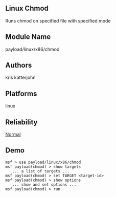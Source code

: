 ## Linux Chmod

Runs chmod on specified file with specified mode


## Module Name
payload/linux/x86/chmod

## Authors
kris katterjohn





## Platforms
linux

## Reliability
[Normal](https://github.com/rapid7/metasploit-framework/wiki/Exploit-Ranking)

## Demo

```
msf > use payload/linux/x86/chmod
msf payload(chmod) > show targets
   ... a list of targets ...
msf payload(chmod) > set TARGET <target-id>
msf payload(chmod) > show options
   ... show and set options ...
msf payload(chmod) > run
```
    
    